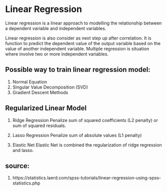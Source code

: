 # Linear Regression

Linear regression is a linear approach to modelling the relationship between a dependent variable and independent variables.

Linear regression is also consider as next step up after correlation. It is function to predict the dependent value of the output variable based on the value of another independent variable. Multiple regression is situation where involve two or more independent variables.
 


## Possible way to train linear regression model:
1) Normal Equation
2) Singular Value Decomposition (SVD)
3) Gradient Descent Methods

## Regularized Linear Model
1) Ridge Regression
Penalize sum of squared coefficients (L2 penalty) or sum of squared residuals.

2) Lasso Regression
Penalize sum of absolute values (L1 penalty)

3) Elastic Net
Elastic Net is combined the regularization of ridge regression and lasso.


## source:

<ol>
<li>https://statistics.laerd.com/spss-tutorials/linear-regression-using-spss-statistics.php</li>
</ol>